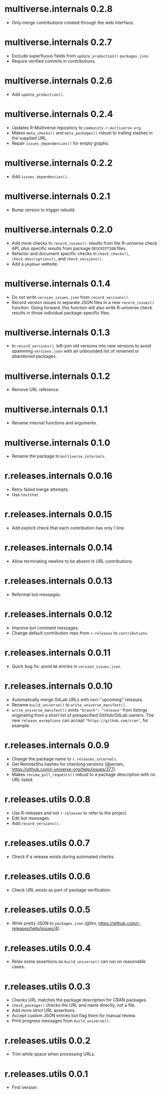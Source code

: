 # multiverse.internals 0.2.8

* Only merge contributions created through the web interface.

# multiverse.internals 0.2.7

* Exclude superfluous fields from `update_production()` `packages.json`.
* Require verified commits in contributions.

# multiverse.internals 0.2.6

* Add `update_production()`.

# multiverse.internals 0.2.4

* Updates R-Multiverse repository to `community.r-multiverse.org`.
* Makes `meta_checks()` and `meta_packages()` robust to trailing slashes in the supplied URL.
* Repair `issues_dependencies()` for empty graphs.

# multiverse.internals 0.2.2

* Add `issues_dependencies()`.

# multiverse.internals 0.2.1

* Bump version to trigger rebuild.

# multiverse.internals 0.2.0

* Add more checks to `record_issues()`: results from the R-universe check API, plus specific results from package `DESCRIPTION` files.
* Refactor and document specific checks in `check_checks()`, `check_descriptions()`, and `check_versions()`.
* Add a `pkgdown` website.

# multiverse.internals 0.1.4

* Do not write `version_issues.json` from `record_versions()`.
* Record version issues in separate JSON files in a new `record_issues()` function. Going forward, this function will also write R-universe check results in those individual package-specific files.

# multiverse.internals 0.1.3

* In `record_versions()`, left-join old versions into new versions to avoid spamming `versions.json` with an unbounded list of renamed or abandoned packages.

# multiverse.internals 0.1.2

* Remove URL reference.

# multiverse.internals 0.1.1

* Rename internal functions and arguments.

# multiverse.internals 0.1.0

* Rename the package to `multiverse.internals`.

# r.releases.internals 0.0.16

* Retry failed merge attempts.
* Use `testthat`

# r.releases.internals 0.0.15

* Add explicit check that each contribution has only 1 line.

# r.releases.internals 0.0.14

* Allow terminating newline to be absent in URL contributions.

# r.releases.internals 0.0.13

* Reformat bot messages.

# r.releases.internals 0.0.12

* Improve bot comment messages.
* Change default contribution repo from `r-releases` to `contributions`.

# r.releases.internals 0.0.11

* Quick bug fix: avoid `NA` entries in `version_issues.json`.

# r.releases.internals 0.0.10

* Automatically merge GitLab URLs with non-"upcoming" releases.
* Rename `build_universe()` to `write_universe_manifest()`. 
* `write_universe_manifest()` omits `"branch": "release"` from listings originating from a short list of prespecified GitHub/GitLab owners. The new `release_exceptions` can accept `"https://github.com/cran"`, for example.

# r.releases.internals 0.0.9

* Change the package name to `r.releases.internals`.
* Get RemoteSha hashes for checking versions (@jeroen, https://github.com/r-universe-org/help/issues/377).
* Makes `review_pull_requests()` robust to a package description with no URL listed.

# r.releases.utils 0.0.8

* Use R-releases and not `r-releases` to refer to the project.
* Edit bot messages.
* Add `record_versions()`.

# r.releases.utils 0.0.7

* Check if a release exists during automated checks.

# r.releases.utils 0.0.6

* Check URL exists as part of package verification.

# r.releases.utils 0.0.5

* Write pretty JSON to `packages.json` (@llrs, https://github.com/r-releases/help/issues/4).

# r.releases.utils 0.0.4

* Relax some assertions so `build_universe()` can run on reasonable cases.

# r.releases.utils 0.0.3

* Checks URL matches the package description for CRAN packages.
* `check_package()` checks the URL and name directly, not a file.
* Add more strict URL assertions.
* Accept custom JSON entries but flag them for manual review.
* Print progress messages from `build_universe()`.

# r.releases.utils 0.0.2

* Trim white space when processing URLs.

# r.releases.utils 0.0.1

* First version.
